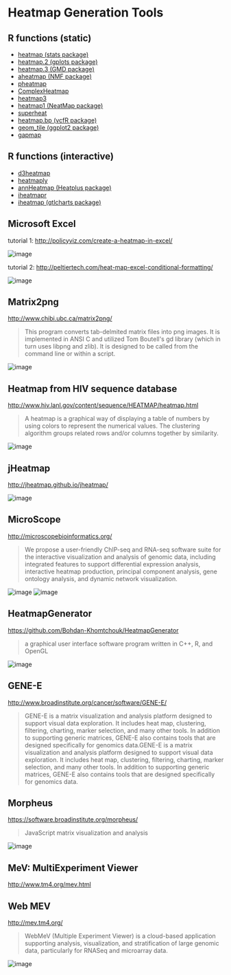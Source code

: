 # Heatmap Generation Tools


## R functions (static)

* [heatmap (stats package)](https://www.rdocumentation.org/packages/stats/topics/heatmap)
* [heatmap.2 (gplots package)](https://www.rdocumentation.org/packages/gplots/topics/heatmap.2)
* [heatmap.3 (GMD package)](https://www.rdocumentation.org/packages/GMD/topics/heatmap.3)
* [aheatmap (NMF package)](https://www.rdocumentation.org/packages/NMF/topics/aheatmap)
* [pheatmap](https://www.rdocumentation.org/packages/pheatmap/topics/pheatmap)
* [ComplexHeatmap](https://www.rdocumentation.org/packages/ComplexHeatmap/topics/ComplexHeatmap)
* [heatmap3](https://www.rdocumentation.org/packages/heatmap3/topics/heatmap3)
* [heatmap1 (NeatMap package)](https://www.rdocumentation.org/packages/NeatMap/topics/heatmap1)
* [superheat](https://www.rdocumentation.org/packages/superheat/topics/superheat)
* [heatmap.bp (vcfR package)](https://www.rdocumentation.org/packages/vcfR/topics/heatmap.bp)
* [geom_tile (ggplot2 package)](https://www.rdocumentation.org/packages/ggplot2/topics/geom_tile)
* [gapmap](https://www.rdocumentation.org/packages/gapmap/topics/gapmap)


## R functions (interactive)

* [d3heatmap](https://www.rdocumentation.org/packages/d3heatmap/topics/d3heatmap)
* [heatmaply](https://www.rdocumentation.org/packages/heatmaply/topics/heatmaply)
* [annHeatmap (Heatplus package)](https://www.rdocumentation.org/packages/Heatplus/topics/annHeatmap)
* [iheatmapr](https://github.com/AliciaSchep/iheatmapr)
* [iheatmap (qtlcharts package)](https://www.rdocumentation.org/packages/qtlcharts/topics/iheatmap)


## Microsoft Excel

tutorial 1: http://policyviz.com/create-a-heatmap-in-excel/

![image](https://cloud.githubusercontent.com/assets/6363505/20320165/e6508b20-ab3e-11e6-869a-f7652a1130b1.png)

tutorial 2: http://peltiertech.com/heat-map-excel-conditional-formatting/

![image](https://cloud.githubusercontent.com/assets/6363505/20320201/066ca0a6-ab3f-11e6-82be-85da3b87df7b.png)


## Matrix2png

http://www.chibi.ubc.ca/matrix2png/

> This program converts tab-delmited matrix files into png images. It is implemented in ANSI C and utilized Tom Boutell's gd library (which in turn uses libpng and zlib). It is designed to be called from the command line or within a script.

![image](https://cloud.githubusercontent.com/assets/6363505/20319394/deeac36c-ab3b-11e6-8aea-8a2b38f646ab.png)


## Heatmap from HIV sequence database

http://www.hiv.lanl.gov/content/sequence/HEATMAP/heatmap.html

> A heatmap is a graphical way of displaying a table of numbers by using colors to represent the numerical values. The clustering algorithm groups related rows and/or columns together by similarity.

![image](https://cloud.githubusercontent.com/assets/6363505/20319475/43bde904-ab3c-11e6-92a0-dcf5cfd2f443.png)


## jHeatmap

http://jheatmap.github.io/jheatmap/

![image](https://cloud.githubusercontent.com/assets/6363505/20319614/d74cac50-ab3c-11e6-86ee-2596160fa02d.png)


## MicroScope

http://microscopebioinformatics.org/

> We propose a user-friendly ChIP-seq and RNA-seq software suite for the interactive visualization and analysis of genomic data, including integrated features to support differential expression analysis, interactive heatmap production, principal component analysis, gene ontology analysis, and dynamic network visualization.

![image](https://cloud.githubusercontent.com/assets/6363505/20319787/73c6ff18-ab3d-11e6-9c00-f60b5a132f44.png)
![image](https://cloud.githubusercontent.com/assets/6363505/20319823/8de008d6-ab3d-11e6-88ab-52ba98293609.png)


## HeatmapGenerator

https://github.com/Bohdan-Khomtchouk/HeatmapGenerator

> a graphical user interface software program written in C++, R, and OpenGL

![image](https://cloud.githubusercontent.com/assets/6363505/20319693/1a5f8062-ab3d-11e6-8008-7949f81236b3.png)


## GENE-E

http://www.broadinstitute.org/cancer/software/GENE-E/

> GENE-E is a matrix visualization and analysis platform designed to support visual data exploration. It includes heat map, clustering, filtering, charting, marker selection, and many other tools. In addition to supporting generic matrices, GENE-E also contains tools that are designed specifically for genomics data.GENE-E is a matrix visualization and analysis platform designed to support visual data exploration. It includes heat map, clustering, filtering, charting, marker selection, and many other tools. In addition to supporting generic matrices, GENE-E also contains tools that are designed specifically for genomics data.


## Morpheus

https://software.broadinstitute.org/morpheus/

> JavaScript matrix visualization and analysis

![image](https://cloud.githubusercontent.com/assets/6363505/20319970/2dc5276e-ab3e-11e6-812a-84f2db7d57a6.png)


## MeV: MultiExperiment Viewer

http://www.tm4.org/mev.html


## Web MEV

http://mev.tm4.org/

> WebMeV (Multiple Experiment Viewer) is a cloud-based application supporting analysis, visualization, and stratification of large genomic data, particularly for RNASeq and microarray data.

![image](https://cloud.githubusercontent.com/assets/6363505/20319258/73762a5e-ab3b-11e6-829f-ad84cb26407d.png)

